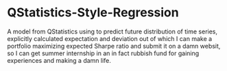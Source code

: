 # QStatistics-Style-Regression
A model from QStatistics using to predict future distribution of time series, explicitly calculated expectation and deviation  out of which I can make a portfolio maximizing expected Sharpe ratio and submit it on a damn websit, so I can get summer internship in an in fact rubbish fund for gaining experiences and making a damn life.
